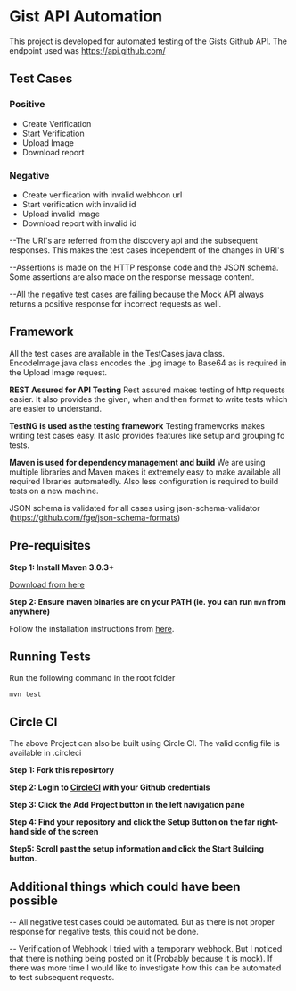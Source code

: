 # Gist API Automation
This project is developed for automated testing of the Gists Github API. The endpoint used was https://api.github.com/

## Test Cases

### Positive
- Create Verification
- Start Verification
- Upload Image
- Download report
### Negative

- Create verification with invalid webhoon url
- Start verification with invalid id
- Upload invalid Image
- Download report with invalid id


--The URI's are referred from the discovery api and the subsequent responses. This makes the test cases independent of the changes in URI's

--Assertions is made on the HTTP response code and the JSON schema. Some assertions are also made on the response message content.

--All the negative test cases are failing because the Mock API always returns a positive response for incorrect requests as well.

## Framework
All the test cases are available in the TestCases.java class. EncodeImage.java class encodes the .jpg image to Base64 as is required in the Upload Image request.

**REST Assured for API Testing**
Rest assured makes testing of http requests easier. It also provides the given, when and then format to write tests which are easier to understand.

**TestNG is used as the testing framework**
Testing frameworks makes writing test cases easy. It aslo provides features like setup and grouping fo tests.

**Maven is used for dependency management and build**
We are using multiple libraries and Maven makes it extremely easy to make available all required libraries automatedly. Also less configuration is required to build tests on a new machine.

JSON schema is validated for all cases using json-schema-validator (https://github.com/fge/json-schema-formats)

## Pre-requisites

__Step 1: Install Maven 3.0.3+__

[Download from here](http://maven.apache.org/download.html)

__Step 2: Ensure maven binaries are on your PATH (ie. you can run `mvn` from anywhere)__

Follow the installation instructions from [here](http://www.baeldung.com/install-maven-on-windows-linux-mac).


## Running Tests

Run the following command in the root folder
```
mvn test
``` 

## Circle CI
The above Project can also be built using Circle CI. The valid config file is available in .circleci

__Step 1: Fork this reposirtory__

__Step 2: Login to [CircleCI](www.circleci.com) with your Github credentials__

__Step 3: Click the Add Project button in the left navigation pane__

__Step 4: Find your repository and click the Setup Button on the far right-hand side of the screen__

__Step5: Scroll past the setup information and click the Start Building button.__

## Additional things which could have been possible
-- All negative test cases could be automated. But as there is not proper response for negative tests, this could not be done.

-- Verification of Webhook
  I tried with a  temporary webhook. But I noticed that there is nothing being posted on it (Probably because it is mock).
  If there was more time I would like to investigate how this can be automated to test subsequent requests.
